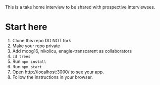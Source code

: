 This is a take home interview to be shared with prospective interviewees. 

# Start here
1. Clone this repo DO NOT fork
2. Make your repo private
3. Add moog16, nikolicu, enagle-transcarent as collaborators
4. `cd trees`
5. Run `npm install`
6. Run `npm start`
7. Open http://localhost:3000/ to see your app.
8. Follow the instructions in your browser. 
